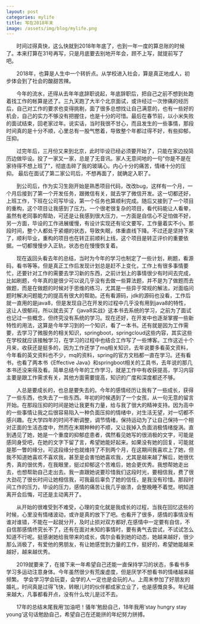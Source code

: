 ```yaml
---
layout: post
categories: mylife
title: 写在2018年末
image: /assets/img/blog/mylife.png
---
```

&nbsp;&nbsp;&nbsp;&nbsp;&nbsp;&nbsp;&nbsp;时间过得真快，这么快就到2018年年底了，也到一年一度的算总账的时候了。本来打算在31号再写，只是月底要去别地开年会，顾不上写，就提前写了吧。

&nbsp;&nbsp;&nbsp;&nbsp;&nbsp;&nbsp;&nbsp;2018年，也算是人生中一个转折点。从学校进入社会，算是真正地成人，初步体会到了社会的酸甜苦辣。

&nbsp;&nbsp;&nbsp;&nbsp;&nbsp;&nbsp;&nbsp;今年的流水，还得从去年年底辞职说起，年底辞职后，把自己之前不想到处跑着找工作的帐算是还了。三九天跑了大半个北京面试，或许经过一次惨痛的经历后，自己对工作的要求也变得挑剔，面了很多总想找让自己满意的，也有一些好的机会，自己的实力不够没有把握住，也是十分的可惜。最后在春节前，以小米失败的面试结束，回老家过年。说实话，当时我很不甘心，而且发生的一些事情，那段时间真的是十分不顺，心里总有一股气憋着，导致整个年都过得不好，有些抑郁，压抑。

&nbsp;&nbsp;&nbsp;&nbsp;&nbsp;&nbsp;&nbsp;过完年后，三月份又来到北京，此时毕设已经必须要开始了，只能在家边投简历边做毕设。投了一家又一家，总是了无音讯。家人无意间地的一句"你是不是在家待得不想上班了"，彻底击碎了我的玻璃心。内心十分的痛苦，情绪十分的压抑。 最后在面试了第二家公司后，不想再面了，就确定入职了。

&nbsp;&nbsp;&nbsp;&nbsp;&nbsp;&nbsp;&nbsp;到公司后，作为实习生刚开始是熟悉项目代码，改改bug，这样有一个月，一个月后接到了第一个开发任务，跟微信有关，就去学了微信开发。这一切都还好，上班工作，下班在公司写毕设，第一个任务也算顺利完成。随后又接到了一个项目的重构，这个项目让我感到了压力。一个很老很复杂的项目，看代码能让人看晕，虽然有老同事的帮助，可还是让我感到很大压力，一方面是自信心不足怕做不好，另一方面，毕设的工作进展缓慢，有设计实现还有论文要写，工作量着实不小。那段时间，整个人都处于紧绷的状态，导致失眠，体重直线下降。不过还是坚持下来了，顺利毕业，重构的项目也在转正前顺利上线，这个项目是转正评价的重要依据。一切都慢慢步入正轨，状态也在慢慢恢复着。

&nbsp;&nbsp;&nbsp;&nbsp;&nbsp;&nbsp;&nbsp;现在返回头看去年的总结，当时为今年的学习也制定了一些计划，刷题，看源码，看书等等。但是真正工作后发现计划总是赶不上变化，工作上有很多事情要忙，还要针对工作的需要去学习新的东西，之前计划上的事情很少有时间去完成，比如刷题，今年真的是很少可以说几乎没有去做一些算法题，并不是为了做题而去做题，而是在做题的时候对于思维的练习，尤其是一些异于常规的解法，对面临问题时解决问题能力的提高有很大的帮助。还有看源码，jdk的源码也没看，工作后就一直用的是java8，但是发现自己在开发的过程中几乎没有用到java8的特性，这让人很郁闷，所以就去买了《java8实战》这本书去系统的学习，之前为了面试也记过一些概念，但终究没有系统的学习。现在还好，在开发中也逐渐掌握一些新特性的用法，这算是今年学习到的一个知识，看了一本书。还有就是因为工作需要，去学习了微服务的相关知识，springboot，springcloud这些内容，其实这些在学校就应该接触学习，在学习的过程中也结合工作写了一些博客。工作这近十个月来，收获还是挺多的，因为工作还学了mq相关知识，去年说要多看英文资料，今年看的英文资料也不少，mq的资料，spring的官方文档都一直在学习。还有看书，也看了两本书《Effective Java》和springboot相关的工具书，去年说的那几本书还没来得及看。简单总结今年的工作学习，就是工作中有收获提高，学习内容主要是跟工作需求有关，其他方面需要提高，知识的广度和深度都还不够。

&nbsp;&nbsp;&nbsp;&nbsp;&nbsp;&nbsp;&nbsp;人总是要成长的，也总是要失去的。今年的感情经历让我有了一些成长，获得了一些东西，也失去了一些东西。年初的时候遇到了一个女孩，从一句无意的留言开始。在那段压抑的时间是她让我更有力量，给与我了很大的精神支持。因为高中的一些事情让我之后很容易陷入一种负面压抑的情绪中，对生活无望，对一切都不感兴趣。在大学四年的时间不断调整，调节情绪，保持运动为了让自己保持一个相对正面的生活态度中，然而在末期种种的不顺，又让我掉入负面消极情绪旋涡。直到遇见了她，她是一个重度的抑郁症患者，偶然看见她写的很消极的文字，可能是感同身受吧，在她的文字下留了言，希望她能好起来。如果没有她的回复，可能就是那一瞥的缘分。可这段缘分也就维持了不到两个月，在这期间我喜欢上了她，但我不知道她喜欢不喜欢我，甚至是会害怕她喜欢我，尤其是越来越了解后，她很优秀，真的很优秀，在我眼里，挺过抑郁这个苦难后，她会更优秀。我想帮她走出去，也想帮助自己走出去。我一直跟她说要珍惜我们这段时光，要相信我，费了很大劲花了很长时间让她相信我，可我最后辜负了她的信任，是我没有珍惜。那段时间工作的压力，毕设的压力，感情的痛苦让我几乎崩溃，会整晚睡不着觉。明知道离开会后悔，可还是主动离开了。

&nbsp;&nbsp;&nbsp;&nbsp;&nbsp;&nbsp;&nbsp;从开始的很难受到不难受，心理的变化就是我成长的过程，当我在回忆这些的时候，心里没有情绪波动，或许是真的放下了吧。也看开了很多，感情的事情没有谁对谁错，不能在一起就分开，及时止损对双方都好,在感情中一定要有自信，不自信那感情终究长不了，还有在面对未知的事情时，要有勇气去尝试，不试试怎么知道不行呢。挺感谢她给我带来的成长，偶尔会看到她的动态，她越来越好，很少那么消极了，有爱他的男朋友，有让她感觉到力量的工作，挺好的，希望她能越来越好，越来越优秀。

&nbsp;&nbsp;&nbsp;&nbsp;&nbsp;&nbsp;&nbsp;2019就要来了，在接下来一年希望自己还能一直保持学习的状态，多看书多学习多运动注意身体。今年虽然很少有荒废虚度，但是厌学不想看书的情绪越来越频繁。 学会学习学会玩耍，会学的人一定也是会玩的人。上周末参加了好朋友的婚礼，时间真是过得飞快，转眼儿时的伙伴都成家立业了，也是感慨良多。年纪越来越大，凡事都看开点，没有什么坎儿是过不去。

&nbsp;&nbsp;&nbsp;&nbsp;&nbsp;&nbsp;&nbsp;17年的总结末尾我用‘加油吧！骚年’勉励自己，18年我用‘stay hungry  stay young’这句话勉励自己，希望自己在还能拼的年纪努力拼搏。
